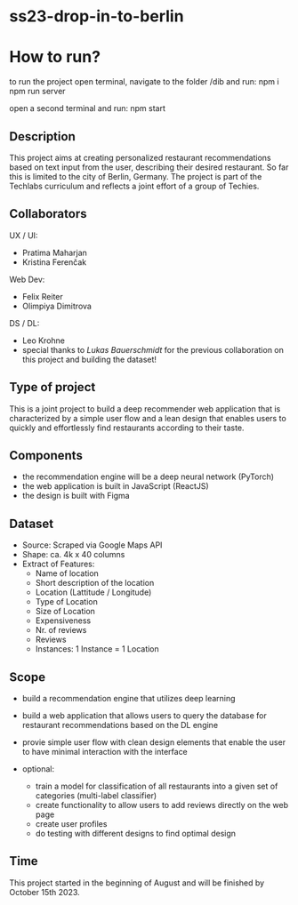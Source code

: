 # ss23-drop-in-to-berlin

# How to run?
to run the project open terminal, navigate to the folder /dib and run:
npm i
npm run server

open a second terminal and run:
npm start

## Description
This project aims at creating personalized restaurant recommendations based on text input from the user, describing their desired restaurant. So far this is limited to the city of Berlin, Germany. The project is part of the Techlabs curriculum and reflects a joint effort of a group of Techies.

## Collaborators
UX / UI:
- Pratima Maharjan
- Kristina Ferenčak

Web Dev:
- Felix Reiter
- Olimpiya Dimitrova

DS / DL:
- Leo Krohne
- special thanks to *Lukas Bauerschmidt* for the previous collaboration on this project and building the dataset!

## Type of project
This is a joint project to build a deep recommender web application that is characterized by a simple user flow and a lean design that enables users to quickly and effortlessly find restaurants according to their taste.

## Components
- the recommendation engine will be a deep neural network (PyTorch)
- the web application is built in JavaScript (ReactJS)
- the design is built with Figma

## Dataset
- Source: Scraped via Google Maps API
- Shape: ca. 4k x 40 columns
- Extract of Features:
    - Name of location
    - Short description of the location
    - Location (Lattitude / Longitude)
    - Type of Location
    - Size of Location
    - Expensiveness
    - Nr. of reviews
    - Reviews
    - Instances: 1 Instance = 1 Location

## Scope
- build a recommendation engine that utilizes deep learning
- build a web application that allows users to query the database for restaurant recommendations based on the DL engine
- provie simple user flow with clean design elements that enable the user to have minimal interaction with the interface

- optional:
    - train a model for classification of all restaurants into a given set of categories (multi-label classifier)
    - create functionality to allow users to add reviews directly on the web page
    - create user profiles
    - do testing with different designs to find optimal design
 
## Time
This project started in the beginning of August and will be finished by October 15th 2023. 

